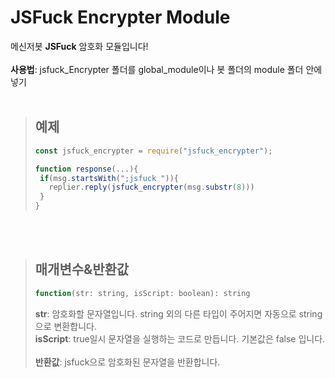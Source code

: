 # JSFuck Encrypter Module
메신저봇 **JSFuck** 암호화 모듈입니다!
<br></br>
**사용법**: jsfuck_Encrypter 폴더를 global_module이나 봇 폴더의 module 폴더 안에 넣기
<br></br>
>## 예제
>```javascript
>const jsfuck_encrypter = require("jsfuck_encrypter");
>
>function response(...){
>  if(msg.startsWith(";jsfuck ")){
>    replier.reply(jsfuck_encrypter(msg.substr(8)))
>  }
>}
>```
<br></br>
>## 매개변수&반환값
>```javascript
>function(str: string, isScript: boolean): string
>```
>**str**: 암호화할 문자열입니다. string 외의 다른 타입이 주어지면 자동으로 string으로 변환합니다.
><br />
>**isScript**: true일시 문자열을 실행하는 코드로 만듭니다. 기본값은 false 입니다.
><br></br>
>**반환값**: jsfuck으로 암호화된 문자열을 반환합니다.
